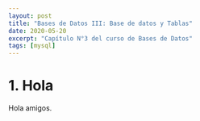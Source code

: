 ```yaml
---
layout: post
title: "Bases de Datos III: Base de datos y Tablas"
date: 2020-05-20
excerpt: "Capítulo N°3 del curso de Bases de Datos"
tags: [mysql]
---
```


# 1. Hola

Hola amigos.
